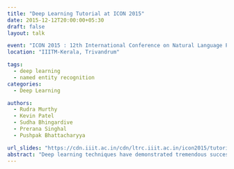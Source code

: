 ```yaml
---
title: "Deep Learning Tutorial at ICON 2015"
date: 2015-12-12T20:00:00+05:30
draft: false
layout: talk

event: "ICON 2015 : 12th International Conference on Natural Language Processing"
location: "IIITM-Kerala, Trivandrum"

tags:
  - deep learning
  - named entity recognition
categories:
  - Deep Learning

authors:
  - Rudra Murthy
  - Kevin Patel
  - Sudha Bhingardive
  - Prerana Singhal
  - Pushpak Bhattacharyya

url_slides: "https://cdn.iiit.ac.in/cdn/ltrc.iiit.ac.in/icon2015/tutorials/Tutorial6.pdf"
abstract: "Deep learning techniques have demonstrated tremendous success in the natural language processing community in recent times. The goal is to move machine learning closer to one of its original goals: Artificial Intelligence. Deep learning involves learning multiple levels of representation and abstraction that help to make sense of data such as images, sound, and text. Various natural language processing applications have shown state­of­the­art results by using deep learning architectures. Much of these successes can be attributed to deep learning’s ability to lend itself to representation learning for words. The focus of this tutorial is to establish a strong foundation of deep learning, give an extensive overview of existing deep learning approaches, and introduce different word representation approaches. This tutorial will help the audience in solving problems in language or text processing.\nThis tutorial will span over three parts. In the first part, we will discuss the basics of deep learning, it’s architectures, distributed representations and various approaches to build such representations. We will direct the audience towards ready­to­use pre­trained models, open source tools to train your own models, and methods to evaluate these models.\nIn the second part of the tutorial, we place particular emphasis on several important applications, including (1) Named Entity Recognition, (2) Word Sense Disambiguation, (3) WordNet linking and (4) Sentiment Analysis. For each application, we will discuss what particular architectures of deep learning models are suitable given the nature of the application, and how learning can be performed efficiently and effectively using end­to­end optimization strategies. In the third part, we are planning to have hands­on­sessions on various popular deep learning tools, and how deep learning techniques can be employed in various applications. Depending on availability of time, we plan to guide the audience to build either one of the following sample applications: \n● ‘Odd­one­out’ application (find the outlier word in a set of words) \n● ‘Word origin annotation’ application (detecting transliterated words in running text)"
---
```



